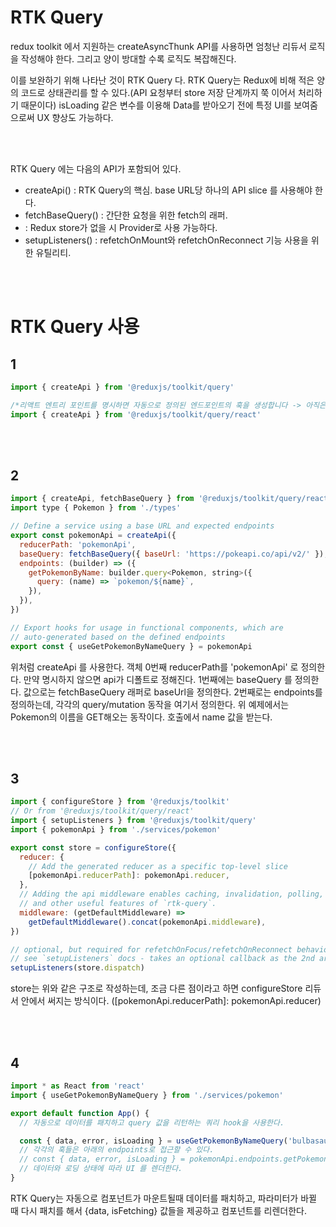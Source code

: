 # RTK Query

redux toolkit 에서 지원하는 createAsyncThunk API를 사용하면 엄청난 리듀서 로직을 작성해야 한다. 그리고 양이 방대할 수록 로직도 복잡해진다.

이를 보완하기 위해 나타난 것이 RTK Query 다.
RTK Query는 Redux에 비해 적은 양의 코드로 상태관리를 할 수 있다.(API 요청부터 store 저장 단계까지 쭉 이어서 처리하기 때문이다)
isLoading 같은 변수를 이용해 Data를 받아오기 전에 특정 UI를 보여줌으로써 UX 향상도 가능하다.


</br></br>

RTK Query 에는 다음의 API가 포함되어 있다.

- createApi() : RTK Query의 핵심. base URL당 하나의 API slice 를 사용해야 한다.  
- fetchBaseQuery() : 간단한 요청을 위한 fetch의 래퍼.
- <ApiProvider/> : Redux store가 없을 시 Provider로 사용 가능하다.
- setupListeners() : refetchOnMount와 refetchOnReconnect 기능 사용을 위한 유틸리티.

</br></br>


# RTK Query 사용
## 1 

```js
import { createApi } from '@reduxjs/toolkit/query'

/*리액트 엔트리 포인트를 명시하면 자동으로 정의된 엔드포인트의 훅을 생성합니다 -> 아직은 잘 안 와닿아서 사용해보면서 이해해야 할듯 */
import { createApi } from '@reduxjs/toolkit/query/react'
```

</br></br>

## 2 

```js
import { createApi, fetchBaseQuery } from '@reduxjs/toolkit/query/react'
import type { Pokemon } from './types'

// Define a service using a base URL and expected endpoints
export const pokemonApi = createApi({
  reducerPath: 'pokemonApi',
  baseQuery: fetchBaseQuery({ baseUrl: 'https://pokeapi.co/api/v2/' }),
  endpoints: (builder) => ({
    getPokemonByName: builder.query<Pokemon, string>({
      query: (name) => `pokemon/${name}`,
    }),
  }),
})

// Export hooks for usage in functional components, which are
// auto-generated based on the defined endpoints
export const { useGetPokemonByNameQuery } = pokemonApi
```

위처럼 createApi 를 사용한다. 객체 0번째 reducerPath를 'pokemonApi' 로 정의한다. 만약 명시하지 않으면 api가 디폴트로 정해진다. 1번째에는 baseQuery 를 정의한다. 값으로는 fetchBaseQuery 래퍼로 baseUrl을 정의한다. 2번째로는 endpoints를 정의하는데, 각각의 query/mutation 동작을 여기서 정의한다. 위 예제에서는 Pokemon의 이름을 GET해오는 동작이다. 호출에서 name 값을 받는다.

</br></br>

## 3

```js
import { configureStore } from '@reduxjs/toolkit'
// Or from '@reduxjs/toolkit/query/react'
import { setupListeners } from '@reduxjs/toolkit/query'
import { pokemonApi } from './services/pokemon'

export const store = configureStore({
  reducer: {
    // Add the generated reducer as a specific top-level slice
    [pokemonApi.reducerPath]: pokemonApi.reducer,
  },
  // Adding the api middleware enables caching, invalidation, polling,
  // and other useful features of `rtk-query`.
  middleware: (getDefaultMiddleware) =>
    getDefaultMiddleware().concat(pokemonApi.middleware),
})

// optional, but required for refetchOnFocus/refetchOnReconnect behaviors
// see `setupListeners` docs - takes an optional callback as the 2nd arg for customization
setupListeners(store.dispatch)
```

store는 위와 같은 구조로 작성하는데, 조금 다른 점이라고 하면 configureStore  리듀서 안에서 써지는 방식이다. ([pokemonApi.reducerPath]: pokemonApi.reducer)

</br></br>

## 4

```js
import * as React from 'react'
import { useGetPokemonByNameQuery } from './services/pokemon'

export default function App() {
  // 자동으로 데이터를 패치하고 query 값을 리턴하는 쿼리 hook을 사용한다.

  const { data, error, isLoading } = useGetPokemonByNameQuery('bulbasaur')
  // 각각의 훅들은 아래의 endpoints로 접근할 수 있다.
  // const { data, error, isLoading } = pokemonApi.endpoints.getPokemonByName.useQuery('bulbasaur') <- 이런식으로도 사용 가능함.
  // 데이터와 로딩 상태에 따라 UI 를 렌더한다.
}
```
RTK Query는 자동으로 컴포넌트가 마운트될때 데이터를 패치하고, 파라미터가 바뀔 때 다시 패치를 해서 {data, isFetching} 값들을 제공하고 컴포넌트를 리렌더한다.

